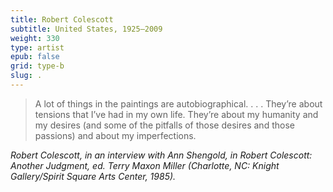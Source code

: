 ```yaml
---
title: Robert Colescott
subtitle: United States, 1925–2009
weight: 330
type: artist
epub: false
grid: type-b
slug: .
---
```

>A lot of things in the paintings are autobiographical. . . . They’re about tensions that I’ve had in my own life. They’re about my humanity and my desires (and some of the pitfalls of those desires and those passions) and about my imperfections.

<cite>Robert Colescott, in an interview with Ann Shengold, in *Robert Colescott: Another Judgment,* ed. Terry Maxon Miller (Charlotte, NC: Knight Gallery/Spirit Square Arts Center, 1985).</cite>
